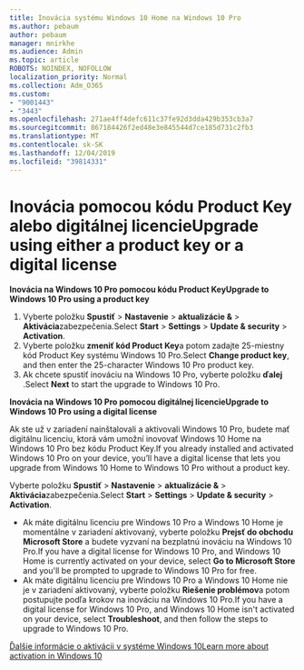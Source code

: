 ```yaml
---
title: Inovácia systému Windows 10 Home na Windows 10 Pro
ms.author: pebaum
author: pebaum
manager: mnirkhe
ms.audience: Admin
ms.topic: article
ROBOTS: NOINDEX, NOFOLLOW
localization_priority: Normal
ms.collection: Adm_O365
ms.custom:
- "9001443"
- "3443"
ms.openlocfilehash: 271ae4ff4defc611c37fe92d3dda429b353cb3a7
ms.sourcegitcommit: 867184426f2ed48e3e845544d7ce185d731c2fb3
ms.translationtype: MT
ms.contentlocale: sk-SK
ms.lasthandoff: 12/04/2019
ms.locfileid: "39814331"
---
```

# <a name="upgrade-using-either-a-product-key-or-a-digital-license"></a><span data-ttu-id="f7b58-102">Inovácia pomocou kódu Product Key alebo digitálnej licencie</span><span class="sxs-lookup"><span data-stu-id="f7b58-102">Upgrade using either a product key or a digital license</span></span>

<span data-ttu-id="f7b58-103">**Inovácia na Windows 10 Pro pomocou kódu Product Key**</span><span class="sxs-lookup"><span data-stu-id="f7b58-103">**Upgrade to Windows 10 Pro using a product key**</span></span>

1. <span data-ttu-id="f7b58-104">Vyberte položku **Spustiť** > **Nastavenie** > **aktualizácie &** > **Aktivácia**zabezpečenia.</span><span class="sxs-lookup"><span data-stu-id="f7b58-104">Select **Start** > **Settings** > **Update & security** > **Activation**.</span></span>
2. <span data-ttu-id="f7b58-105">Vyberte položku **zmeniť kód Product Key**a potom zadajte 25-miestny kód Product Key systému Windows 10 Pro.</span><span class="sxs-lookup"><span data-stu-id="f7b58-105">Select **Change product key**, and then enter the 25-character Windows 10 Pro product key.</span></span>
3. <span data-ttu-id="f7b58-106">Ak chcete spustiť inováciu na Windows 10 Pro, vyberte položku **ďalej** .</span><span class="sxs-lookup"><span data-stu-id="f7b58-106">Select **Next** to start the upgrade to Windows 10 Pro.</span></span>

<span data-ttu-id="f7b58-107">**Inovácia na Windows 10 Pro pomocou digitálnej licencie**</span><span class="sxs-lookup"><span data-stu-id="f7b58-107">**Upgrade to Windows 10 Pro using a digital license**</span></span>

<span data-ttu-id="f7b58-108">Ak ste už v zariadení nainštalovali a aktivovali Windows 10 Pro, budete mať digitálnu licenciu, ktorá vám umožní inovovať Windows 10 Home na Windows 10 Pro bez kódu Product Key.</span><span class="sxs-lookup"><span data-stu-id="f7b58-108">If you already installed and activated Windows 10 Pro on your device, you’ll have a digital license that lets you upgrade from Windows 10 Home to Windows 10 Pro without a product key.</span></span>

<span data-ttu-id="f7b58-109">Vyberte položku **Spustiť** > **Nastavenie** > **aktualizácie &** > **Aktivácia**zabezpečenia.</span><span class="sxs-lookup"><span data-stu-id="f7b58-109">Select **Start** > **Settings** > **Update & security** > **Activation**.</span></span>

- <span data-ttu-id="f7b58-110">Ak máte digitálnu licenciu pre Windows 10 Pro a Windows 10 Home je momentálne v zariadení aktivovaný, vyberte položku **Prejsť do obchodu Microsoft Store** a budete vyzvaní na bezplatnú inováciu na Windows 10 Pro.</span><span class="sxs-lookup"><span data-stu-id="f7b58-110">If you have a digital license for Windows 10 Pro, and Windows 10 Home is currently activated on your device, select **Go to Microsoft Store** and you'll be prompted to upgrade to Windows 10 Pro for free.</span></span>
- <span data-ttu-id="f7b58-111">Ak máte digitálnu licenciu pre Windows 10 Pro a Windows 10 Home nie je v zariadení aktivovaný, vyberte položku **Riešenie problémov**a potom postupujte podľa krokov na inováciu na Windows 10 Pro.</span><span class="sxs-lookup"><span data-stu-id="f7b58-111">If you have a digital license for Windows 10 Pro, and Windows 10 Home isn't activated on your device, select **Troubleshoot**, and then follow the steps to upgrade to Windows 10 Pro.</span></span>

[<span data-ttu-id="f7b58-112">Ďalšie informácie o aktivácii v systéme Windows 10</span><span class="sxs-lookup"><span data-stu-id="f7b58-112">Learn more about activation in Windows 10</span></span>](https://support.microsoft.com/help/12440)